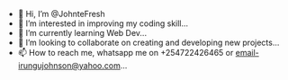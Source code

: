 - 👋 Hi, I’m @JohnteFresh
- 👀 I’m interested in improving my coding skill...
- 🌱 I’m currently learning Web Dev...
- 💞️ I’m looking to collaborate on creating and developing new projects...
- 📫 How to reach me, whatsapp me on +254722426465 or email-irungujohnson@yahoo.com...

<!---
JohnteFresh/JohnteFresh is a ✨ special ✨ repository because its `README.md` (this file) appears on your GitHub profile.
You can click the Preview link to take a look at your changes.
--->
